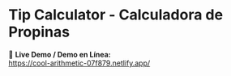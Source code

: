 # Tip Calculator - Calculadora de Propinas

🔗 **Live Demo / Demo en Línea:**\
https://cool-arithmetic-07f879.netlify.app/
